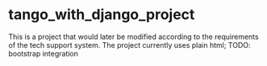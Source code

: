 tango_with_django_project
=========================
This is a project that would later be modified according to the requirements of the tech support system. The project currently uses plain html; TODO: bootstrap integration

